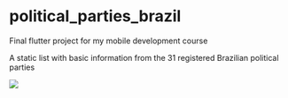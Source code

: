 # political_parties_brazil

Final flutter project for my mobile development course

A static list with basic information from the 31 registered Brazilian political parties

![](https://github.com/aericode/political_parties_flutter/blob/master/showcase/showcase.gif)
